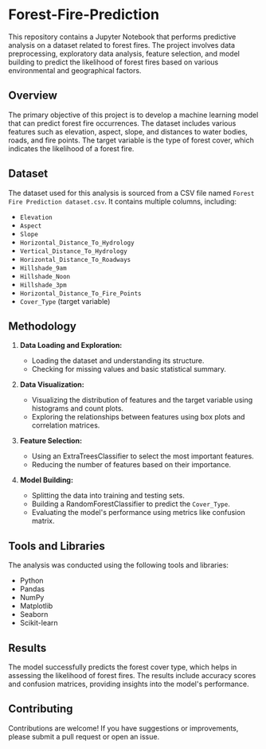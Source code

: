 # Forest-Fire-Prediction

This repository contains a Jupyter Notebook that performs predictive analysis on a dataset related to forest fires. The project involves data preprocessing, exploratory data analysis, feature selection, and model building to predict the likelihood of forest fires based on various environmental and geographical factors.

## Overview

The primary objective of this project is to develop a machine learning model that can predict forest fire occurrences. The dataset includes various features such as elevation, aspect, slope, and distances to water bodies, roads, and fire points. The target variable is the type of forest cover, which indicates the likelihood of a forest fire.

## Dataset

The dataset used for this analysis is sourced from a CSV file named `Forest Fire Prediction dataset.csv`. It contains multiple columns, including:

- `Elevation`
- `Aspect`
- `Slope`
- `Horizontal_Distance_To_Hydrology`
- `Vertical_Distance_To_Hydrology`
- `Horizontal_Distance_To_Roadways`
- `Hillshade_9am`
- `Hillshade_Noon`
- `Hillshade_3pm`
- `Horizontal_Distance_To_Fire_Points`
- `Cover_Type` (target variable)

## Methodology

1. **Data Loading and Exploration:**
   - Loading the dataset and understanding its structure.
   - Checking for missing values and basic statistical summary.

2. **Data Visualization:**
   - Visualizing the distribution of features and the target variable using histograms and count plots.
   - Exploring the relationships between features using box plots and correlation matrices.

3. **Feature Selection:**
   - Using an ExtraTreesClassifier to select the most important features.
   - Reducing the number of features based on their importance.

4. **Model Building:**
   - Splitting the data into training and testing sets.
   - Building a RandomForestClassifier to predict the `Cover_Type`.
   - Evaluating the model's performance using metrics like confusion matrix.

## Tools and Libraries

The analysis was conducted using the following tools and libraries:
- Python
- Pandas
- NumPy
- Matplotlib
- Seaborn
- Scikit-learn

## Results

The model successfully predicts the forest cover type, which helps in assessing the likelihood of forest fires. The results include accuracy scores and confusion matrices, providing insights into the model's performance.

## Contributing

Contributions are welcome! If you have suggestions or improvements, please submit a pull request or open an issue.

